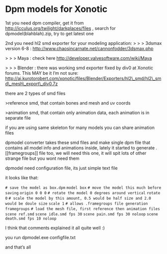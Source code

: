 Dpm models for Xonotic
======================

1st you need dpm compiler, get it from http://icculus.org/twilight/darkplaces/files , search for dpmodel(blahblah).zip, try to get latest one

2nd you need hl2 smd exporter for your modeling application:
\> \> \> 3dsmax version 6-8 : http://www.chaosincarnate.net/cannonfodder/3dsmax.php

\> \> \> Maya : check here http://developer.valvesoftware.com/wiki/Maya

\> \> \> Blender : there was working smd exporter fixed by div0 at Xonotic forums. This MAY be it I’m not sure: http://ai.kurotorobert.com/xonotic/files/Blender/Exporters/hl2\_smd/hl2\_smd\_mesh\_export\_div0.7z

there are 2 types of smd files

\>reference smd, that contain bones and mesh and uv coords

\>animation smd, that contain only animation data, each animation is in separate file

if you are using same skeleton for many models you can share animation files

dpmodel converter takes these smd files and make single dpm file that contains all model info and animations inside, lately it started to generate .[[framegroups]] file too, we will need this one, it will spit lots of other strange file but you wont need them

dpmodel need configuration file, its just simple text file

it looks like that:

`# save the model as box.dpm`
`model box`
`# move the model this much before saving`
`origin 0 0 0`
`# rotate the model 0 degrees around vertical`
`rotate 0`
`# scale the model by this amount, 0.5 would be half size and 2.0 would be doule size`
`scale 1`
`# allows .framegroups file generation`
`framegroups`
`# load the mesh file, first reference then animation files`
`scene ref.smd`
`scene idle.smd fps 30`
`scene pain.smd fps 30 noloop`
`scene death.smd fps 10 noloop`

I think that comments explained it all quite well :)

you run dpmodel.exe configfile.txt

and that’s all

